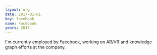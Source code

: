 ```yaml
---
layout: org
date: 2017-01-01
key: facebook
name: Facebook
years: 2017-
---
```


I'm currently employed by Facebook, working on AR/VR and knowledge graph efforts at the company.
